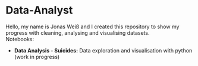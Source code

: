 # Data-Analyst

Hello, my name is Jonas Weiß and I created this repository to show my progress with cleaning, analysing and visualising datasets.<br>
Notebooks:
* <b>Data Analysis - Suicides:</b> Data exploration and visualisation with python (work in progress)
